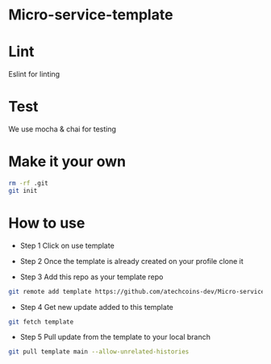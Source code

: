 # Micro-service-template

# Lint
Eslint for linting

# Test
We use mocha & chai for testing

# Make it your own
```bash
rm -rf .git     
git init
```

# How to use

* Step 1
Click on use template 

* Step 2
Once the template is already created on your profile clone it

* Step 3
Add this repo as your template repo

```bash
git remote add template https://github.com/atechcoins-dev/Micro-service-template.git
```

* Step 4 
Get new update added to this template 

```bash
git fetch template
```

* Step 5
Pull update from the template to your local branch

```bash
git pull template main --allow-unrelated-histories
```

